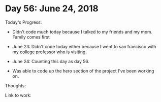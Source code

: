 # Day 56: June 24, 2018

Today's Progress: 
- Didn't code much today because I talked to my friends and my mom. Family comes first

- June 23: Didn't code today either because I went to san francisco with my college professor who is visiting.

- June 24: Counting this day as day 56.
- Was able to code up the hero section of the project I've been working on.

Thoughts: 

Link to work: 